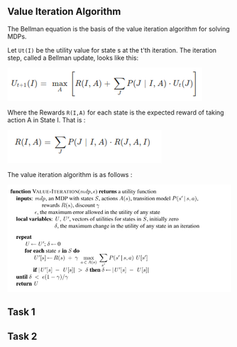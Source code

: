 ## Value Iteration Algorithm

The Bellman equation is the basis of the value iteration algorithm for solving MDPs.

Let `Ut(I)` be the utility value for state s at the t'th iteration. The iteration step, called a Bellman update, looks
like this:


![,,,](https://raw.githubusercontent.com/mallika2011/Machine-Data-Learning/master/A2-2/images/Bellman.png)

Where the Rewards `R(I,A)` for each state is the expected reward of taking action A in State I. That is :

![..](https://github.com/mallika2011/Machine-Data-Learning/blob/master/A2-2/images/Riaj.png?raw=true)

The value iteration algorithm is as follows :

![..](https://github.com/mallika2011/Machine-Data-Learning/blob/master/A2-2/images/vi.png?raw=true)

## Task 1



## Task 2


